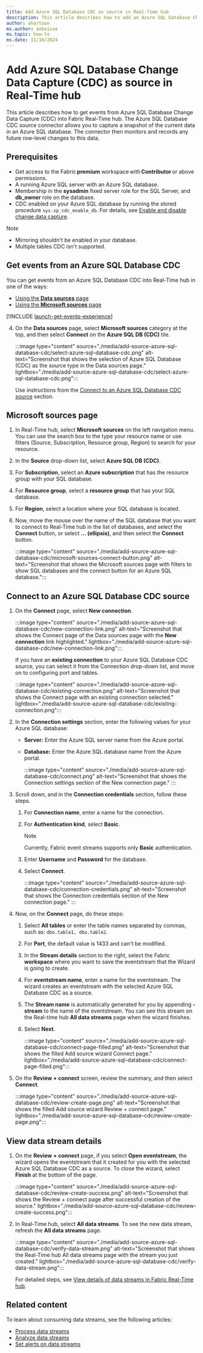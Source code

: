 ```yaml
---
title: Add Azure SQL Database CDC as source in Real-Time hub
description: This article describes how to add an Azure SQL Database Change Data Capture (CDC) as an event source in Fabric Real-Time hub.
author: ahartoon
ms.author: anboisve
ms.topic: how-to
ms.date: 11/18/2024
---
```


# Add Azure SQL Database Change Data Capture (CDC) as source in Real-Time hub

This article describes how to get events from Azure SQL Database Change Data Capture (CDC) into Fabric Real-Time hub. The Azure SQL Database CDC source connector allows you to capture a snapshot of the current data in an Azure SQL database. The connector then monitors and records any future row-level changes to this data.



## Prerequisites

- Get access to the Fabric **premium** workspace with **Contributor** or above permissions.
- A running Azure SQL server with an Azure SQL database.
- Membership in the **sysadmin** fixed server role for the SQL Server, and **db_owner** role on the database.
- CDC enabled on your Azure SQL database by running the stored procedure `sys.sp_cdc_enable_db`. For details, see [Enable and disable change data capture](/sql/relational-databases/track-changes/enable-and-disable-change-data-capture-sql-server).

>[!NOTE]
>- Mirroring shouldn't be enabled in your database.
>- Multiple tables CDC isn't supported.

## Get events from an Azure SQL Database CDC

You can get events from an Azure SQL Database CDC into Real-Time hub in one of the ways:

- [Using the **Data sources** page](#data-sources-page)
- [Using the **Microsoft sources** page](#microsoft-sources-page)

[!INCLUDE [launch-get-events-experience](./includes/launch-get-events-experience.md)]

4. On the **Data sources** page, select **Microsoft sources** category at the top, and then select **Connect** on the **Azure SQL DB (CDC)** tile. 

    :::image type="content" source="./media/add-source-azure-sql-database-cdc/select-azure-sql-database-cdc.png" alt-text="Screenshot that shows the selection of Azure SQL Database (CDC) as the source type in the Data sources page." lightbox="./media/add-source-azure-sql-database-cdc/select-azure-sql-database-cdc.png":::
    
    Use instructions from the [Connect to an Azure SQL Database CDC source](#connect-to-an-azure-sql-database-cdc-source) section.

## Microsoft sources page

1. In Real-Time hub, select **Microsoft sources** on the left navigation menu.  You can use the search box to the type your resource name or use filters (Source, Subscription, Resource group, Region) to search for your resource. 
1. In the **Source** drop-down list, select **Azure SQL DB (CDC)**.
1. For **Subscription**, select an **Azure subscription** that has the resource group with your SQL database.
1. For **Resource group**, select a **resource group** that has your SQL database.
1. For **Region**, select a location where your SQL database is located.
1. Now, move the mouse over the name of the SQL database that you want to connect to Real-Time hub in the list of databases, and select the **Connect** button, or select **... (ellipsis)**, and then select the **Connect** button.

    :::image type="content" source="./media/add-source-azure-sql-database-cdc/microsoft-sources-connect-button.png" alt-text="Screenshot that shows the Microsoft sources page with filters to show SQL databases and the connect button for an Azure SQL database.":::


## Connect to an Azure SQL Database CDC source

1. On the **Connect** page, select **New connection**.

    :::image type="content" source="./media/add-source-azure-sql-database-cdc/new-connection-link.png" alt-text="Screenshot that shows the Connect page of the Data sources page with the **New connection** link highlighted." lightbox="./media/add-source-azure-sql-database-cdc/new-connection-link.png":::

    If you have an **existing connection** to your Azure SQL Database CDC source, you can select it from the Connection drop-down list, and move on to configuring port and tables. 

    :::image type="content" source="./media/add-source-azure-sql-database-cdc/existing-connection.png" alt-text="Screenshot that shows the Connect page with an existing connection selected." lightbox="./media/add-source-azure-sql-database-cdc/existing-connection.png":::
1. In the **Connection settings** section, enter the following values for your Azure SQL database:

   - **Server:** Enter the Azure SQL server name from the Azure portal.
   - **Database:** Enter the Azure SQL database name from the Azure portal.

        :::image type="content" source="./media/add-source-azure-sql-database-cdc/connect.png" alt-text="Screenshot that shows the Connection settings section of the New connection page." :::
1. Scroll down, and in the **Connection credentials** section, follow these steps.
    1. For **Connection name**, enter a name for the connection.
    1. For **Authentication kind**, select **Basic**.
    
        > [!NOTE]
        > Currently, Fabric event streams supports only **Basic** authentication.
    1. Enter **Username** and **Password** for the database.
    1. Select **Connect**.

        :::image type="content" source="./media/add-source-azure-sql-database-cdc/connection-credentials.png" alt-text="Screenshot that shows the Connection credentials section of the New connection page." :::
1. Now, on the **Connect** page, do these steps:
    1. Select **All tables** or enter the table names separated by commas, such as: `dbo.table1, dbo.table2`.
    1. For **Port**, the default value is 1433 and can't be modified.
    1. In the **Stream details** section to the right, select the Fabric **workspace** where you want to save the eventstream that the Wizard is going to create.
    1. For **eventstream name**, enter a name for the eventstream. The wizard creates an eventstream with the selected Azure SQL Database CDC as a source.
    1. The **Stream name** is automatically generated for you by appending **-stream** to the name of the eventstream. You can see this stream on the Real-time hub **All data streams** page when the wizard finishes.
    1. Select **Next**.

        :::image type="content" source="./media/add-source-azure-sql-database-cdc/connect-page-filled.png" alt-text="Screenshot that shows the filled Add source wizard Connect page." lightbox="./media/add-source-azure-sql-database-cdc/connect-page-filled.png":::         
1. On the **Review + connect** screen, review the summary, and then select **Connect**.

      :::image type="content" source="./media/add-source-azure-sql-database-cdc/review-create-page.png" alt-text="Screenshot that shows the filled Add source wizard Review + connect page." lightbox="./media/add-source-azure-sql-database-cdc/review-create-page.png":::         

## View data stream details

1. On the **Review + connect** page, if you select **Open eventstream**, the wizard opens the eventstream that it created for you with the selected Azure SQL Database CDC as a source. To close the wizard, select **Finish** at the bottom of the page.

    :::image type="content" source="./media/add-source-azure-sql-database-cdc/review-create-success.png" alt-text="Screenshot that shows the Review + connect page after successful creation of the source." lightbox="./media/add-source-azure-sql-database-cdc/review-create-success.png":::
1. In Real-Time hub, select **All data streams**. To see the new data stream, refresh the **All data streams** page.  

    :::image type="content" source="./media/add-source-azure-sql-database-cdc/verify-data-stream.png" alt-text="Screenshot that shows the Real-Time hub All data streams page with the stream you just created." lightbox="./media/add-source-azure-sql-database-cdc/verify-data-stream.png":::

    For detailed steps, see [View details of data streams in Fabric Real-Time hub](view-data-stream-details.md).

## Related content

To learn about consuming data streams, see the following articles:

- [Process data streams](process-data-streams-using-transformations.md)
- [Analyze data streams](analyze-data-streams-using-kql-table-queries.md)
- [Set alerts on data streams](set-alerts-data-streams.md)
